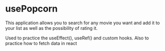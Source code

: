 # usePopcorn

This application allows you to search for any movie you want and add it to your list as well as the possibility of rating it.

Used to practice the useEffect(), useRef() and custom hooks. Also to practice how to fetch data in react
